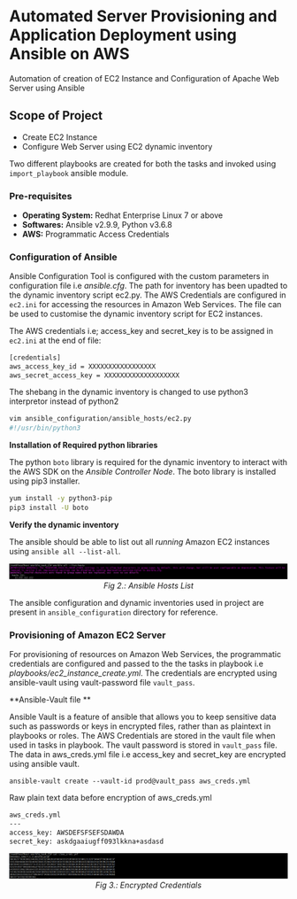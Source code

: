 # Automated Server Provisioning and Application Deployment using Ansible on AWS
Automation of creation of EC2 Instance and Configuration of Apache Web Server using Ansible 


## Scope of Project
- Create EC2 Instance
- Configure Web Server using EC2 dynamic inventory

Two different playbooks are created for both the tasks and invoked using `import_playbook` ansible module.


### Pre-requisites

- **Operating System:** Redhat Enterprise Linux 7 or above
- **Softwares:** Ansible v2.9.9, Python v3.6.8
- **AWS:** Programmatic Access Credentials


### Configuration of Ansible

Ansible Configuration Tool is configured with the custom parameters in configuration file i.e *ansible.cfg*. The path for inventory has been upadted to the dynamic inventory script ec2.py. The AWS Credentials are configured in `ec2.ini` for accessing the resources in Amazon Web Services. The file can be used to customise the dynamic inventory script for EC2 instances.

The AWS credentials i.e; access_key and secret_key is to be assigned in `ec2.ini` at the end of file:
```
[credentials]
aws_access_key_id = XXXXXXXXXXXXXXXXX
aws_secret_access_key = XXXXXXXXXXXXXXXXXXX
```

The shebang in the dynamic inventory is changed to use python3 interpretor instead of python2
```sh
vim ansible_configuration/ansible_hosts/ec2.py
#!/usr/bin/python3
```

**Installation of Required python libraries**

The python `boto` library is required for the dynamic inventory to interact with the AWS SDK on the *Ansible Controller Node*. The boto library is installed using pip3 installer.

```sh
yum install -y python3-pip
pip3 install -U boto
```

**Verify the dynamic inventory**

The ansible should be able to list out all *running* Amazon EC2 instances using `ansible all --list-all`.

<p align="center">
  <img src="/screenshots/ansible_inventory_list.png" width="950" title="Hosts">
  <br>
  <em>Fig 2.: Ansible Hosts List</em>
</p>

The ansible configuration and dynamic inventories used in project are present in `ansible_configuration` directory for reference.


### Provisioning of Amazon EC2 Server 

For provisioning of resources on Amazon Web Services, the programmatic credentials are configured and passed to the the tasks in playbook i.e *playbooks/ec2_instance_create.yml*. The credentials are encrypted using ansible-vault using vault-password file `vault_pass`.

**Ansible-Vault file **

Ansible Vault is a feature of ansible that allows you to keep sensitive data such as passwords or keys in encrypted files, rather than as plaintext in playbooks or roles. The AWS Credentials are stored in the vault file when used in tasks in playbook. The vault password is stored in `vault_pass` file. The data in aws_creds.yml file i.e access_key and secret_key are encrypted using ansible vault.

```
ansible-vault create --vault-id prod@vault_pass aws_creds.yml
```

Raw plain text data before encryption of aws_creds.yml
```
aws_creds.yml
---
access_key: AWSDEFSFSEFSDAWDA
secret_key: askdgaaiugff093lkkna+asdasd
```

<p align="center">
  <img src="/screenshots/aws_vault_creds.png" width="950" title="Envrypted data">
  <br>
  <em>Fig 3.: Encrypted Credentials </em>
</p>



